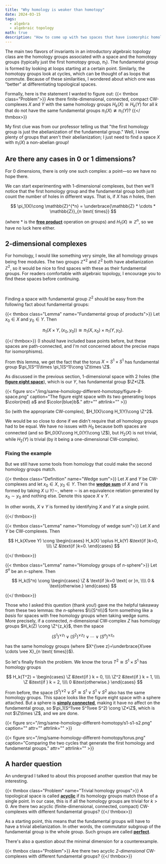 ```yaml
---
title: "Why homology is weaker than homotopy"
date: 2024-03-15
tags:
  - algebra
  - algebraic topology
math: true
description: "How to come up with two spaces that have isomorphic homology groups, but not the same fundamental groups"
---
```


The main two flavors of invariants in an introductory algebraic topology class are the homology groups associated with a space and the homotopy groups (typically just the first homotopy group, $\pi_1$). The fundamental group is formed by looking at loops starting at a certain point. Similarly, the homotopy groups look at cycles, which can be thought of as loops that commute. Because of these similarities, I wondered about which one was "better" at differentiating topological spaces.

Formally, here is the statement I wanted to figure out:
{{< thmbox class="Problem">}}
Are there finite-dimensional, connected, compact CW-complexes $X$ and $Y$ with the same homology groups $H_k(X)\cong H_k(Y)$ for all $k$ that do not have the same fundamental groups $\pi_1(X)\ncong\pi_1(Y)$?
{{</ thmbox>}}

My first clue was from our professor telling us that "the first homology group is just the abelianization of the fundamental group." Well, I know plenty of groups that aren't their abelianization; I just need to find a space $X$ with $\pi_1(X)$ a non-abelian group!

## Are there any cases in 0 or 1 dimensions?

For $0$ dimensions, there is only one such complex: a point&mdash;so we have no hope there.

We can start experimenting with $1$-dimensional complexes, but then we'll notice that the first homology group and the fundamental group both just count the number of holes in different ways. That is, if $X$ has $n$ holes, then

$$
\pi_1(X)\cong \mathbb{Z}^{*n} = \underbrace{\mathbb{Z} * \cdots * \mathbb{Z}}_{n \text{ times}}
$$

(where $*$ is the [**free product**](https://en.wikipedia.org/wiki/Free_product) operation on groups) and $H_1(X)\cong \mathbb{Z}^n$, so we have no luck here either.

## 2-dimensional complexes

For homology, I would like something very simple, like all homology groups being free modules. The two groups $\mathbb{Z}^{*2}$ and $\mathbb{Z}^2$ both have abelianization $\mathbb{Z}^2$, so it would be nice to find spaces with these as their fundamental groups. For readers comfortable with algebraic topology, I encourage you to find these spaces before continuing.

&nbsp;

Finding a space with fundamental group $\mathbb{Z}^2$ should be easy from the following fact about fundamental groups:

{{< thmbox class="Lemma" name="Fundamental group of products">}}
Let $x_0\in X$ and $y_0\in Y$. Then

$$
  \pi_1(X\times Y, (x_0,y_0)) \cong \pi_1(X,x_0)\times \pi_1(Y,y_0).
$$

{{</ thmbox>}}
(I should have included base points before, but these spaces are path-connected, and I'm not concerned about the precise maps for isomorphisms).

From this lemma, we get the fact that the torus $X=S^1\times S^1$ has fundamental group $\pi_1(S^1)\times \pi_1(S^1)\cong \Z\times \Z$.

As discussed in the previous section, $1$-dimensional space with $2$ holes (the [**figure eight space**](https://mathworld.wolfram.com/FigureEight.html)), which is our $Y$, has fundamental group $\Z*\Z$.

{{< figure src="/img/same-homology-different-homotopy/figure-8-space.png" caption="The figure eight space with its two generating loops $\color{red} a$ and $\color{blue}b$." attr="" attrlink="" >}}

So (with the appropriate CW-complex), $H_1(X)\cong H_1(Y)\cong \Z^2$.

We would be so close to done if we didn't require that _all_ homology groups had to be equal. We have no issues with $H_0$ because both spaces are connected (and so $H_0(X)\cong H_0(Y)\cong \Z$), but $H_2(X)$ is not trivial, while $H_2(Y)$ is trivial (by it being a one-dimensional CW-complex).

### Fixing the example

But we still have some tools from homology that could make the second homology groups match.

{{< thmbox class="Definition" name="Wedge sum">}}
Let $X$ and $Y$ be CW-complexes and let $x_0\in X$, $y_0\in Y$. Then the [**wedge sum**](https://en.wikipedia.org/wiki/Wedge_sum) of $X$ and $Y$ is formed by taking $X\sqcup Y/\sim$, where $\sim$ is an equivalence relation generated by $x_0\sim y_0$ and nothing else. Denote this space $X\vee Y$.

In other words, $X\vee Y$ is formed by identifying $X$ and $Y$ at a single point.

{{</ thmbox>}}

{{< thmbox class="Lemma" name="Homology of wedge sum">}}
Let $X$ and $Y$ be CW-complexes. Then

$$
H_k(X\vee Y) \cong
  \begin{cases}
    H_k(X) \oplus H_k(Y)  &\text{if }k>0, \\\\
    \Z                    &\text{if }k=0.
  \end{cases}
$$

{{</ thmbox>}}

{{< thmbox class="Lemma" name="Homology groups of $n$-sphere">}}
Let $S^n$ be an $n$-sphere. Then

$$
  H_k(S^n) \cong \begin{cases}
    \Z & \text{if }k=0 \text{ or }n, \\\\
    0 & \text{otherwise.}
  \end{cases}
$$

{{</ thmbox>}}

Those who I asked this question (thank you!) gave me the helpful takeaway from these two lemmas: the $n$-spheres $\\{S^n\\}$ form something like a _basis_ for spaces with free homology groups when taking wedge sums. More precisely, if a connected, $n$-dimensional CW-complex $Z$ has homology groups $H_k(Z) \cong \Z^{z_k}$, then the space

$$
  (S^1)^{\vee z_1}\vee (S^2)^{\vee z_2} \vee\cdots \vee (S^n)^{\vee z_n}
$$

has the same homology groups (where $X^{\vee z}=\underbrace{X\vee \cdots \vee X}_{n \text{ times}}$).

So let's finally finish the problem. We know the torus $T^2\cong S^1\times S^1$ has homology groups

$$
  H_k(T^2) = \begin{cases}
  \Z &\text{if } k = 0, \\\\
  \Z^2 &\text{if } k = 1, \\\\
  \Z &\text{if } k = 2, \\\\
  0 &\text{otherwise.}
  \end{cases}
$$

From before, the space $(S^1)^{\vee 2}\vee S^2 \cong S^1\vee S^1\vee S^2$ also has the same homology groups. This space looks like the figure eight space with a sphere attached. But a sphere is [**simply connected**](https://en.wikipedia.org/wiki/Simply_connected_space), making it have no affect on the fundamental group, so $\pi_1(S^1\vee S^1\vee S^2) \cong \Z*\Z$, which is not $\Z\times \Z$, and we are done.

{{< figure src="/img/same-homology-different-homotopy/s1-s1-s2.png" caption="" attr="" attrlink="" >}}

{{< figure src="/img/same-homology-different-homotopy/torus.png" caption="Comparing the two cycles that generate the first homology and fundamental groups." attr="" attrlink="" >}}

## A harder question

An undergrad I talked to about this proposed another question that may be interesting.

{{< thmbox class="Problem" name="Trivial homology groups">}}
A topological space is called [**acyclic**](https://en.wikipedia.org/wiki/Acyclic_space) if its homology groups match those of a single point. In our case, this is if all the homology groups are trivial for $k>0$. Are there two acyclic (finite-dimensional, connected, compact) CW-complexes with different fundamental groups?
{{</ thmbox>}}

As a starting point, this means that the fundamental groups will have to have a trivial abelianization. In other words, the commutator subgroup of the fundamental group is the whole group. Such groups are called [**perfect**](https://en.wikipedia.org/wiki/Perfect_group).

There's also a question about the minimal dimension for a counterexample.

{{< thmbox class="Problem">}}
Are there two acyclic _$2$-dimensional_ CW-complexes with different fundamental groups?
{{</ thmbox>}}
